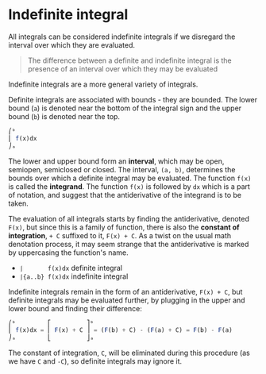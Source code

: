 # Indefinite integral

All integrals can be considered indefinite integrals if we disregard the interval over which they are evaluated.

>The difference between a definite and indefinite integral is the presence of an interval over which they may be evaluated

Indefinite integrals are a more general variety of integrals.

Definite integrals are associated with bounds - they are bounded. The lower bound (`a`) is denoted near the bottom of the integral sign and the upper bound (`b`) is denoted near the top.

```js
⎛ᵇ
⎜ f(x)dx
⎠ₐ
```

The lower and upper bound form an **interval**, which may be open, semiopen, semiclosed or closed. The interval, `(a, b)`, determines the bounds over which a definite integral may be evaluated. The function `f(x)` is called the **integrand**. The function `f(x)` is followed by `dx` which is a part of notation, and suggest that the antiderivative of the integrand is to be taken.

The evaluation of all integrals starts by finding the antiderivative, denoted `F(x)`, but since this is a family of function, there is also the **constant of integration**, `+ C` suffixed to it, `F(x) + C`. As a twist on the usual math denotation process, it may seem strange that the antiderivative is marked by uppercasing the function's name.

- `⎰       f(x)dx`    definite integral
- `⎰{a..b} f(x)dx`  indefinite integral

Indefinite integrals remain in the form of an antiderivative, `F(x) + C`, but definite integrals may be evaluated further, by plugging in the upper and lower bound and finding their difference:

```js
⎛ᵇ         ⎡          ⎤ᵇ
⎜ f(x)dx = ⎢ F(x) + C ⎥ = (F(b) + C) - (F(a) + C) = F(b) - F(a)
⎠ₐ         ⎣          ⎦ₐ
```

The constant of integration, `C`, will be eliminated during this procedure (as we have `C` and `-C`), so definite integrals may ignore it.
